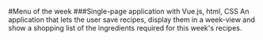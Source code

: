 #Menu of the week
###Single-page application with Vue.js, html, CSS
An application that lets the user save recipes, display them in a week-view and show a shopping list of the ingredients required for this week's recipes.